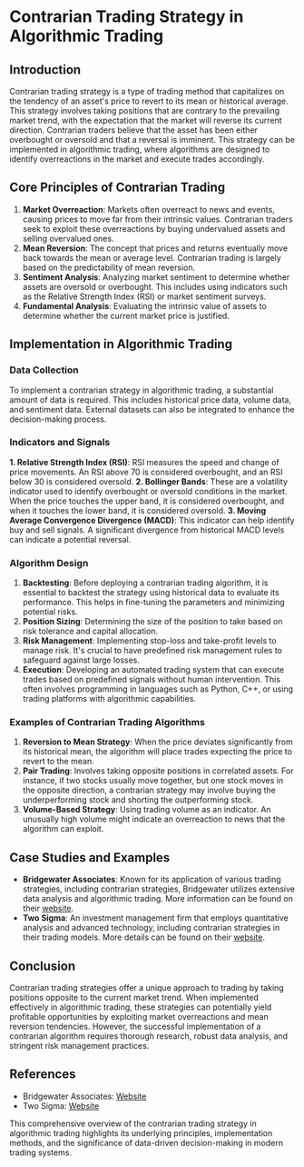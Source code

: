 # Contrarian Trading Strategy in Algorithmic Trading

## Introduction
Contrarian trading strategy is a type of trading method that capitalizes on the tendency of an asset's price to revert to its mean or historical average. This strategy involves taking positions that are contrary to the prevailing market trend, with the expectation that the market will reverse its current direction. Contrarian traders believe that the asset has been either overbought or oversold and that a reversal is imminent. This strategy can be implemented in algorithmic trading, where algorithms are designed to identify overreactions in the market and execute trades accordingly.

## Core Principles of Contrarian Trading
1. **Market Overreaction**: Markets often overreact to news and events, causing prices to move far from their intrinsic values. Contrarian traders seek to exploit these overreactions by buying undervalued assets and selling overvalued ones.
2. **Mean Reversion**: The concept that prices and returns eventually move back towards the mean or average level. Contrarian trading is largely based on the predictability of mean reversion.
3. **Sentiment Analysis**: Analyzing market sentiment to determine whether assets are oversold or overbought. This includes using indicators such as the Relative Strength Index (RSI) or market sentiment surveys.
4. **Fundamental Analysis**: Evaluating the intrinsic value of assets to determine whether the current market price is justified. 

## Implementation in Algorithmic Trading
### Data Collection
To implement a contrarian strategy in algorithmic trading, a substantial amount of data is required. This includes historical price data, volume data, and sentiment data. External datasets can also be integrated to enhance the decision-making process.

### Indicators and Signals
**1. Relative Strength Index (RSI)**: RSI measures the speed and change of price movements. An RSI above 70 is considered overbought, and an RSI below 30 is considered oversold.
**2. Bollinger Bands**: These are a volatility indicator used to identify overbought or oversold conditions in the market. When the price touches the upper band, it is considered overbought, and when it touches the lower band, it is considered oversold.
**3. Moving Average Convergence Divergence (MACD)**: This indicator can help identify buy and sell signals. A significant divergence from historical MACD levels can indicate a potential reversal.

### Algorithm Design
1. **Backtesting**: Before deploying a contrarian trading algorithm, it is essential to backtest the strategy using historical data to evaluate its performance. This helps in fine-tuning the parameters and minimizing potential risks.
2. **Position Sizing**: Determining the size of the position to take based on risk tolerance and capital allocation.
3. **Risk Management**: Implementing stop-loss and take-profit levels to manage risk. It's crucial to have predefined risk management rules to safeguard against large losses.
4. **Execution**: Developing an automated trading system that can execute trades based on predefined signals without human intervention. This often involves programming in languages such as Python, C++, or using trading platforms with algorithmic capabilities.

### Examples of Contrarian Trading Algorithms
1. **Reversion to Mean Strategy**: When the price deviates significantly from its historical mean, the algorithm will place trades expecting the price to revert to the mean.
2. **Pair Trading**: Involves taking opposite positions in correlated assets. For instance, if two stocks usually move together, but one stock moves in the opposite direction, a contrarian strategy may involve buying the underperforming stock and shorting the outperforming stock.
3. **Volume-Based Strategy**: Using trading volume as an indicator. An unusually high volume might indicate an overreaction to news that the algorithm can exploit.

## Case Studies and Examples
- **Bridgewater Associates**: Known for its application of various trading strategies, including contrarian strategies, Bridgewater utilizes extensive data analysis and algorithmic trading. More information can be found on their [website](https://www.bridgewater.com/).
- **Two Sigma**: An investment management firm that employs quantitative analysis and advanced technology, including contrarian strategies in their trading models. More details can be found on their [website](https://www.twosigma.com/).

## Conclusion
Contrarian trading strategies offer a unique approach to trading by taking positions opposite to the current market trend. When implemented effectively in algorithmic trading, these strategies can potentially yield profitable opportunities by exploiting market overreactions and mean reversion tendencies. However, the successful implementation of a contrarian algorithm requires thorough research, robust data analysis, and stringent risk management practices.

## References
- Bridgewater Associates: [Website](https://www.bridgewater.com/)
- Two Sigma: [Website](https://www.twosigma.com/)

This comprehensive overview of the contrarian trading strategy in algorithmic trading highlights its underlying principles, implementation methods, and the significance of data-driven decision-making in modern trading systems.